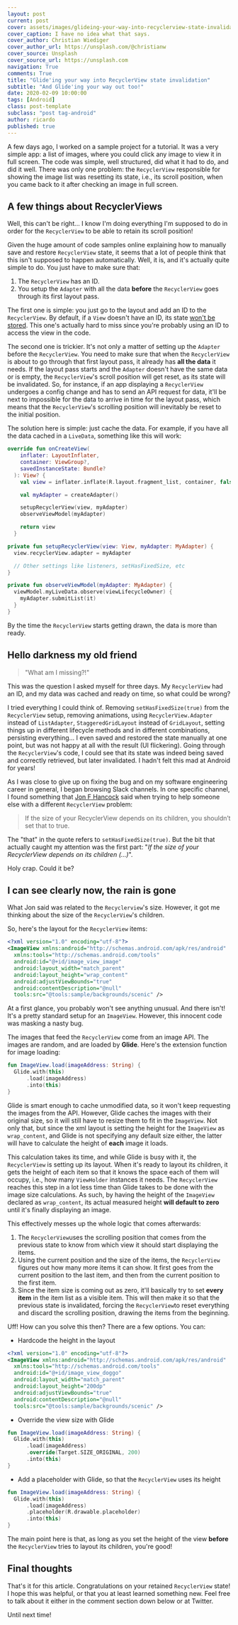 ```yaml
---
layout: post
current: post
cover: assets/images/glideing-your-way-into-recyclerview-state-invalidation.jpg
cover_caption: I have no idea what that says.
cover_author: Christian Wiediger
cover_author_url: https://unsplash.com/@christianw
cover_source: Unsplash
cover_source_url: https://unsplash.com
navigation: True
comments: True
title: "Glide'ing your way into RecyclerView state invalidation"
subtitle: "And Glide'ing your way out too!"
date: 2020-02-09 10:00:00
tags: [Android]
class: post-template
subclass: "post tag-android"
author: ricardo
published: true
---
```


A few days ago, I worked on a sample project for a tutorial. It was a very simple app: a list of images, where you could click any image to view it in full screen. The code was simple, well structured, did what it had to do, and did it well. There was only one problem: the `RecyclerView` responsible for showing the image list was resetting its state, i.e., its scroll position, when you came back to it after checking an image in full screen.

## A few things about RecyclerViews

Well, this can't be right... I know I'm doing everything I'm supposed to do in order for the `RecyclerView` to be able to retain its scroll position!

Given the huge amount of code samples online explaining how to manually save and restore `RecyclerView` state, it seems that a lot of people think that this isn't supposed to happen automatically. Well, it is, and it's actually quite simple to do. You just have to make sure that:

1. The `RecyclerView` has an ID.
2. You setup the `Adapter` with all the data **before** the `RecyclerView` goes through its first layout pass.

The first one is simple: you just go to the layout and add an ID to the `RecyclerView`. By default, if a `View` doesn't have an ID, its state <a href="https://android.googlesource.com/platform/frameworks/base/+/refs/heads/android10-c2f2-release/core/java/android/view/View.java#20264" target="_blank">won't be stored</a>. This one's actually hard to miss since you're probably using an ID to access the view in the code.

The second one is trickier. It's not only a matter of setting up the `Adapter` before the `RecyclerView`. You need to make sure that when the `RecyclerView` is about to go through that first layout pass, it already has **all the data** it needs. If the layout pass starts and the `Adapter` doesn't have the same data or is empty, the `RecyclerView`'s scroll position will get reset, as its state will be invalidated. So, for instance, if an app displaying a `RecyclerView` undergoes a config change and has to send an API request for data, it'll be next to impossible for the data to arrive in time for the layout pass, which means that the `RecyclerView`'s scrolling position will inevitably be reset to the initial position.

The solution here is simple: just cache the data. For example, if you have all the data cached in a `LiveData`, something like this will work:

```Kotlin
override fun onCreateView(
    inflater: LayoutInflater,
    container: ViewGroup?,
    savedInstanceState: Bundle?
  ): View? {
    val view = inflater.inflate(R.layout.fragment_list, container, false)

    val myAdapter = createAdapter()

    setupRecyclerView(view, myAdapter)
    observeViewModel(myAdapter)

    return view
  }

private fun setupRecyclerView(view: View, myAdapter: MyAdapter) {
  view.recyclerView.adapter = myAdapter

  // Other settings like listeners, setHasFixedSize, etc
}

private fun observeViewModel(myAdapter: MyAdapter) {
  viewModel.myLiveData.observe(viewLifecycleOwner) {
    myAdapter.submitList(it)
  }
}
```

By the time the `RecyclerView` starts getting drawn, the data is more than ready.

## Hello darkness my old friend

> "What am I missing?!"

This was the question I asked myself for three days. My `RecyclerView` had an ID, and my data was cached and ready on time, so what could be wrong?

I tried everything I could think of. Removing `setHasFixedSize(true)` from the `RecyclerView` setup, removing animations, using `RecyclerView.Adapter` instead of `ListAdapter`, `StaggeredGridLayout` instead of `GridLayout`, setting things up in different lifecycle methods and in different combinations, persisting everything... I even saved and restored the state manually at one point, but was not happy at all with the result (UI flickering). Going through the `RecyclerView`'s code, I could see that its state was indeed being saved and correctly retrieved, but later invalidated. I hadn't felt this mad at Android for years!

As I was close to give up on fixing the bug and on my software engineering career in general, I began browsing Slack channels. In one specific channel, I found something that <a href="https://twitter.com/JonFHancock" target="_blank">Jon F Hancock</a> said when trying to help someone else with a different `RecyclerView` problem:

> If the size of your RecyclerView depends on its children, you shouldn’t set that to true.

The "that" in the quote refers to `setHasFixedSize(true)`. But the bit that actually caught my attention was the first part: "_If the size of your RecyclerView depends on its children (...)_".

Holy crap. Could it be?

## I can see clearly now, the rain is gone

What Jon said was related to the `Recyclerview`'s size. However, it got me thinking about the size of the `RecyclerView`'s children.

So, here's the layout for the `RecyclerView` items:

```xml
<?xml version="1.0" encoding="utf-8"?>
<ImageView xmlns:android="http://schemas.android.com/apk/res/android"
  xmlns:tools="http://schemas.android.com/tools"
  android:id="@+id/image_view_image"
  android:layout_width="match_parent"
  android:layout_height="wrap_content"
  android:adjustViewBounds="true"
  android:contentDescription="@null"
  tools:src="@tools:sample/backgrounds/scenic" />
```

At a first glance, you probably won't see anything unusual. And there isn't! It's a pretty standard setup for an `ImageView`. However, this innocent code was masking a nasty bug.

The images that feed the `RecyclerView` come from an image API. The images are random, and are loaded by **Glide**. Here's the extension function for image loading:

```Kotlin
fun ImageView.load(imageAddress: String) {
  Glide.with(this)
      .load(imageAddress)
      .into(this)
}
```

Glide is smart enough to cache unmodified data, so it won't keep requesting the images from the API. However, Glide caches the images with their original size, so it will still have to resize them to fit in the `ImageView`. Not only that, but since the xml layout is setting the height for the `ImageView` as `wrap_content`, and Glide is not specifying any default size either, the latter will have to calculate the height of **each** image it loads.

This calculation takes its time, and while Glide is busy with it, the `RecyclerView` is setting up its layout. When it's ready to layout its children, it gets the height of each item so that it knows the space each of them will occupy, i.e., how many `ViewHolder` instances it needs. The `RecyclerView` reaches this step in a lot less time than Glide takes to be done with the image size calculations. As such, by having the height of the `ImageView` declared as `wrap_content`, its actual measured height **will default to zero** until it's finally displaying an image.

This effectively messes up the whole logic that comes afterwards:

1. The `RecyclerView`uses the scrolling position that comes from the previous state to know from which view it should start displaying the items.
2. Using the current position and the size of the items, the `RecyclerView` figures out how many more items it can show. It first goes from the current position to the last item, and then from the current position to the first item.
3. Since the item size is coming out as zero, it'll basically try to set **every item** in the item list as a visible item. This will then make it so that the previous state is invalidated, forcing the `RecyclerView`to reset everything and discard the scrolling position, drawing the items from the beginning.

Uff! How can you solve this then? There are a few options. You can:

- Hardcode the height in the layout

```xml
<?xml version="1.0" encoding="utf-8"?>
<ImageView xmlns:android="http://schemas.android.com/apk/res/android"
  xmlns:tools="http://schemas.android.com/tools"
  android:id="@+id/image_view_doggo"
  android:layout_width="match_parent"
  android:layout_height="200dp"
  android:adjustViewBounds="true"
  android:contentDescription="@null"
  tools:src="@tools:sample/backgrounds/scenic" />
```

- Override the view size with Glide

```Kotlin
fun ImageView.load(imageAddress: String) {
  Glide.with(this)
      .load(imageAddress)
      .override(Target.SIZE_ORIGINAL, 200)
      .into(this)
}
```

- Add a placeholder with Glide, so that the `RecyclerView` uses its height

```Kotlin
fun ImageView.load(imageAddress: String) {
  Glide.with(this)
      .load(imageAddress)
      .placeholder(R.drawable.placeholder)
      .into(this)
}
```

The main point here is that, as long as you set the height of the view **before** the `RecyclerView` tries to layout its children, you're good!

## Final thoughts

That's it for this article. Congratulations on your retained `RecyclerView` state! I hope this was helpful, or that you at least learned something new. Feel free to talk about it either in the comment section down below or at Twitter.

Until next time!
